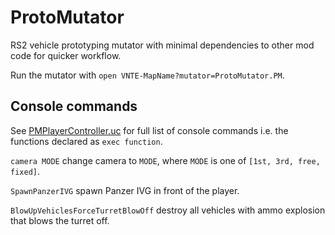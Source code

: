 # ProtoMutator

RS2 vehicle prototyping mutator with minimal dependencies to other mod code for quicker workflow.

Run the mutator with `open VNTE-MapName?mutator=ProtoMutator.PM`.

## Console commands

See [PMPlayerController.uc](Classes/PMPlayerController.uc) for full list of console commands i.e. the functions declared as `exec function`.

`camera MODE` change camera to `MODE`, where `MODE` is one of `[1st, 3rd, free, fixed]`.

`SpawnPanzerIVG` spawn Panzer IVG in front of the player.

`BlowUpVehiclesForceTurretBlowOff` destroy all vehicles with ammo explosion that blows the turret off.

